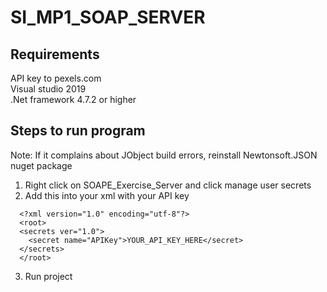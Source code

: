 # SI_MP1_SOAP_SERVER

## Requirements
API key to pexels.com  
Visual studio 2019   
.Net framework 4.7.2 or higher

## Steps to run program
Note: If it complains about JObject build errors, reinstall Newtonsoft.JSON nuget package
1. Right click on SOAPE_Exercise_Server and click manage user secrets
2. Add this into your xml with your API key
```
  <?xml version="1.0" encoding="utf-8"?>
  <root>
  <secrets ver="1.0">
    <secret name="APIKey">YOUR_API_KEY_HERE</secret>
  </secrets>
  </root>
  ```
3. Run project




